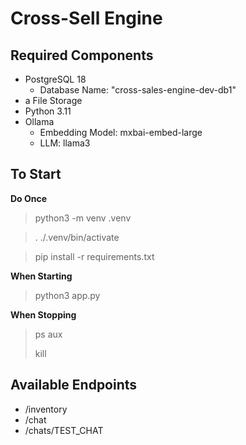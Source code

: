 
# Cross-Sell Engine

## Required Components
- PostgreSQL 18
    - Database Name: "cross-sales-engine-dev-db1"
- a File Storage
- Python 3.11
- Ollama
    - Embedding Model: mxbai-embed-large
    - LLM: llama3

## To Start

**Do Once**
> python3 -m venv .venv

> . ./.venv/bin/activate

> pip install -r requirements.txt

**When Starting**
> python3 app.py

**When Stopping**
> ps aux
> 
> kill <pid>

## Available Endpoints
- /inventory
- /chat
- /chats/TEST_CHAT
